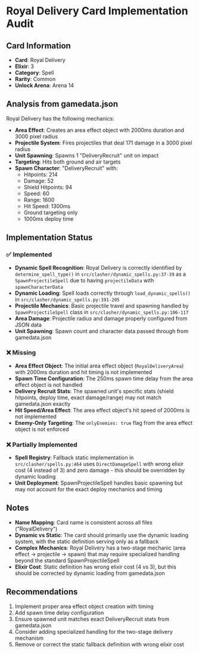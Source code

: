 # Royal Delivery Card Implementation Audit

## Card Information
- **Card**: Royal Delivery
- **Elixir**: 3
- **Category**: Spell
- **Rarity**: Common
- **Unlock Arena**: Arena 14

## Analysis from gamedata.json
Royal Delivery has the following mechanics:
- **Area Effect**: Creates an area effect object with 2000ms duration and 3000 pixel radius
- **Projectile System**: Fires projectiles that deal 171 damage in a 3000 pixel radius
- **Unit Spawning**: Spawns 1 "DeliveryRecruit" unit on impact
- **Targeting**: Hits both ground and air targets
- **Spawn Character**: "DeliveryRecruit" with:
  - Hitpoints: 214
  - Damage: 52
  - Shield Hitpoints: 94
  - Speed: 60
  - Range: 1600
  - Hit Speed: 1300ms
  - Ground targeting only
  - 1000ms deploy time

## Implementation Status

### ✅ Implemented
- **Dynamic Spell Recognition**: Royal Delivery is correctly identified by `determine_spell_type()` in `src/clasher/dynamic_spells.py:37-39` as a `SpawnProjectileSpell` due to having `projectileData` with `spawnCharacterData`
- **Dynamic Loading**: Spell loads correctly through `load_dynamic_spells()` in `src/clasher/dynamic_spells.py:191-205`
- **Projectile Mechanics**: Basic projectile travel and spawning handled by `SpawnProjectileSpell` class in `src/clasher/dynamic_spells.py:106-117`
- **Area Damage**: Projectile radius and damage properly configured from JSON data
- **Unit Spawning**: Spawn count and character data passed through from gamedata.json

### ❌ Missing
- **Area Effect Object**: The initial area effect object (`RoyalDeliveryArea`) with 2000ms duration and hit timing is not implemented
- **Spawn Time Configuration**: The 250ms spawn time delay from the area effect object is not handled
- **Delivery Recruit Stats**: The spawned unit's specific stats (shield hitpoints, deploy time, exact damage/range) may not match gamedata.json exactly
- **Hit Speed/Area Effect**: The area effect object's hit speed of 2000ms is not implemented
- **Enemy-Only Targeting**: The `onlyEnemies: true` flag from the area effect object is not enforced

### ❌ Partially Implemented
- **Spell Registry**: Fallback static implementation in `src/clasher/spells.py:464` uses `DirectDamageSpell` with wrong elixir cost (4 instead of 3) and zero damage - this should be overridden by dynamic loading
- **Unit Deployment**: SpawnProjectileSpell handles basic spawning but may not account for the exact deploy mechanics and timing

## Notes
- **Name Mapping**: Card name is consistent across all files ("RoyalDelivery")
- **Dynamic vs Static**: The card should primarily use the dynamic loading system, with the static definition serving only as a fallback
- **Complex Mechanics**: Royal Delivery has a two-stage mechanic (area effect → projectile → spawn) that may require specialized handling beyond the standard SpawnProjectileSpell
- **Elixir Cost**: Static definition has wrong elixir cost (4 vs 3), but this should be corrected by dynamic loading from gamedata.json

## Recommendations
1. Implement proper area effect object creation with timing
2. Add spawn time delay configuration
3. Ensure spawned unit matches exact DeliveryRecruit stats from gamedata.json
4. Consider adding specialized handling for the two-stage delivery mechanism
5. Remove or correct the static fallback definition with wrong elixir cost